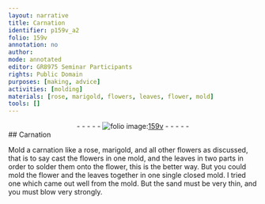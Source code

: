 ```yaml
---
layout: narrative
title: Carnation
identifier: p159v_a2
folio: 159v
annotation: no
author:
mode: annotated
editor: GR8975 Seminar Participants
rights: Public Domain
purposes: [making, advice]
activities: [molding]
materials: [rose, marigold, flowers, leaves, flower, mold]
tools: []
---
```


 <div class="folio" align="center">- - - - - <a href="http://gallica.bnf.fr/ark:/12148/btv1b10500001g/f324.item.r=" target="_blank"><img src="https://cu-mkp.github.io/GR8975-edition/assets/photo-icon.png" alt="folio image: " style="display:inline-block; margin-bottom:-3px;"/>159v</a> - - - - - </div> 
## Carnation

 
<span class="activity">Mold a carnation like a <span class="material">rose</span>, <span class="material">marigold</span>, and all other <span class="material">flowers</span> as discussed, that is to say cast the <span class="material">flowers</span> in one mold, and the <span class="material">leaves</span> in two parts in order to solder them onto the <span class="material">flower</span>, this is the better way. But you could <span class="material">mold</span> the flower and the leaves together in one single closed mold</span>. I tried one which came out well from the mold. But the sand must be very thin, and you must blow very strongly.
 <span class="figure"></span> 